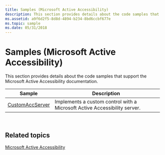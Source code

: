 ```yaml
---
title: Samples (Microsoft Active Accessibility)
description: This section provides details about the code samples that support the Microsoft Active Accessibility documentation.
ms.assetid: a9f6d2f5-8d8d-4894-b234-8bd6ccbf677e
ms.topic: sample
ms.date: 05/31/2018
---
```


# Samples (Microsoft Active Accessibility)

This section provides details about the code samples that support the Microsoft Active Accessibility documentation.



| Sample                                        | Description                                                               |
|-----------------------------------------------|---------------------------------------------------------------------------|
| [CustomAccServer](customaccserver-sample.md) | Implements a custom control with a Microsoft Active Accessibility server. |



 

## Related topics

<dl> <dt>

[Microsoft Active Accessibility](microsoft-active-accessibility.md)
</dt> </dl>

 

 




